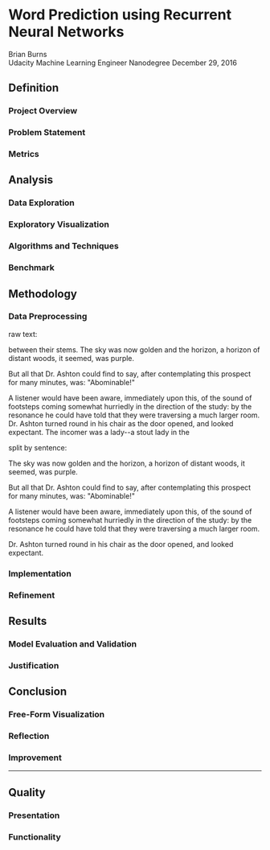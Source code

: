 
# Word Prediction using Recurrent Neural Networks

Brian Burns  
Udacity Machine Learning Engineer Nanodegree
December 29, 2016

<!-- from https://review.udacity.com/#!/rubrics/108/view -->

## Definition

### Project Overview

<!-- Student provides a high-level overview of the project in layman's terms.
Background information such as the problem domain, the project origin, and
related data sets or input data is given. -->

### Problem Statement

<!-- The problem which needs to be solved is clearly defined. A strategy for
solving the problem, including discussion of the expected solution, has been
made. -->

### Metrics

<!-- Metrics used to measure performance of a model or result are clearly
defined. Metrics are justified based on the characteristics of the problem. -->


## Analysis

### Data Exploration

<!-- If a dataset is present, features and calculated statistics relevant to the
problem have been reported and discussed, along with a sampling of the data. In
lieu of a dataset, a thorough description of the input space or input data has
been made. Abnormalities or characteristics about the data or input that need to
be addressed have been identified. -->



### Exploratory Visualization

<!-- A visualization has been provided that summarizes or extracts a relevant
characteristic or feature about the dataset or input data with thorough
discussion. Visual cues are clearly defined. -->


### Algorithms and Techniques

<!-- Algorithms and techniques used in the project are thoroughly discussed and
properly justified based on the characteristics of the problem. -->


### Benchmark

<!-- Student clearly defines a benchmark result or threshold for comparing
performances of solutions obtained. -->




## Methodology

### Data Preprocessing

<!-- All preprocessing steps have been clearly documented. Abnormalities or
characteristics about the data or input that needed to be addressed have been
corrected. If no data preprocessing is necessary, it has been clearly justified.
-->


raw text:

between their stems. The sky was now golden and the horizon, a horizon
of distant woods, it seemed, was purple.

But all that Dr. Ashton could find to say, after contemplating this
prospect for many minutes, was: "Abominable!"

A listener would have been aware, immediately upon this, of the sound
of footsteps coming somewhat hurriedly in the direction of the study:
by the resonance he could have told that they were traversing a much
larger room. Dr. Ashton turned round in his chair as the door opened,
and looked expectant. The incomer was a lady--a stout lady in the

split by sentence:

The sky was now golden and the horizon, a horizon of distant woods, it seemed, was purple.

But all that Dr. Ashton could find to say, after contemplating this prospect for many minutes, was: "Abominable!"

A listener would have been aware, immediately upon this, of the sound of footsteps coming somewhat hurriedly in the direction of the study: by the resonance he could have told that they were traversing a much larger room.

Dr. Ashton turned round in his chair as the door opened, and looked expectant.


### Implementation

<!-- The process for which metrics, algorithms, and techniques were implemented
with the given datasets or input data has been thoroughly documented.
Complications that occurred during the coding process are discussed. -->


### Refinement

<!-- The process of improving upon the algorithms and techniques used is clearly
documented. Both the initial and final solutions are reported, along with
intermediate solutions, if necessary. -->



## Results

### Model Evaluation and Validation

<!-- The final model's qualities - such as parameters - are evaluated in detail.
Some type of analysis is used to validate the robustness of the model's
solution. -->

### Justification

<!-- The final results are compared to the benchmark result or threshold with
some type of statistical analysis. Justification is made as to whether the final
model and solution is significant enough to have adequately solved the problem.
-->


## Conclusion

### Free-Form Visualization

<!-- A visualization has been provided that emphasizes an important quality
about the project with thorough discussion. Visual cues are clearly defined. -->

### Reflection

<!-- Student adequately summarizes the end-to-end problem solution and discusses
one or two particular aspects of the project they found interesting or
difficult. -->

### Improvement

<!-- Discussion is made as to how one aspect of the implementation could be
improved. Potential solutions resulting from these improvements are considered
and compared/contrasted to the current solution. -->


--------------------------------------------------------------------------------

## Quality

### Presentation

<!-- Project report follows a well-organized structure and would be readily
understood by its intended audience. Each section is written in a clear, concise
and specific manner. Few grammatical and spelling mistakes are present. All
resources used to complete the project are cited and referenced. -->

### Functionality

<!-- Code is formatted neatly with comments that effectively explain complex
implementations. Output produces similar results and solutions as to those
discussed in the project. -->






